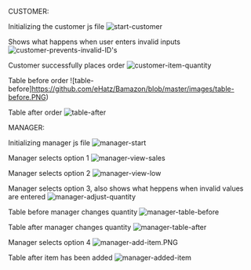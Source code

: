 CUSTOMER:

Initializing the customer js file
![start-customer](https://github.com/eHatz/Bamazon/blob/master/images/start-customer.PNG)

Shows what happens when user enters invalid inputs
![customer-prevents-invalid-ID's](https://github.com/eHatz/Bamazon/blob/master/images/customer-prevents-invalid%20ID's.PNG)

Customer successfully places order
![customer-item-quantity](https://github.com/eHatz/Bamazon/blob/master/images/customer-item-quantity.PNG)

Table before order
![table-before]https://github.com/eHatz/Bamazon/blob/master/images/table-before.PNG)

Table after order
![table-after](https://github.com/eHatz/Bamazon/blob/master/images/table-after.PNG)


MANAGER:

Initializing manager js file
![manager-start](https://github.com/eHatz/Bamazon/blob/master/images/manager-start.PNG)

Manager selects option 1
![manager-view-sales](https://github.com/eHatz/Bamazon/blob/master/images/manager-view-sales.PNG)

Manager selects option 2
![manager-view-low](https://github.com/eHatz/Bamazon/blob/master/images/manager-view-low.PNG)

Manager selects option 3, also shows what heppens when invalid values are entered
![manager-adjust-quantity](https://github.com/eHatz/Bamazon/blob/master/images/manager-adjust-quantity.PNG)

Table before manager changes quantity
![manager-table-before](https://github.com/eHatz/Bamazon/blob/master/images/manager-before.PNG)

Table after manager changes quantity
![manager-table-after](https://github.com/eHatz/Bamazon/blob/master/images/manager-after.PNG)

Manager selects option 4
![manager-add-item.PNG](https://github.com/eHatz/Bamazon/blob/master/images/manager-add-item.PNG)

Table after item has been added
![manager-added-item](https://github.com/eHatz/Bamazon/blob/master/images/manager-added-item.PNG)
